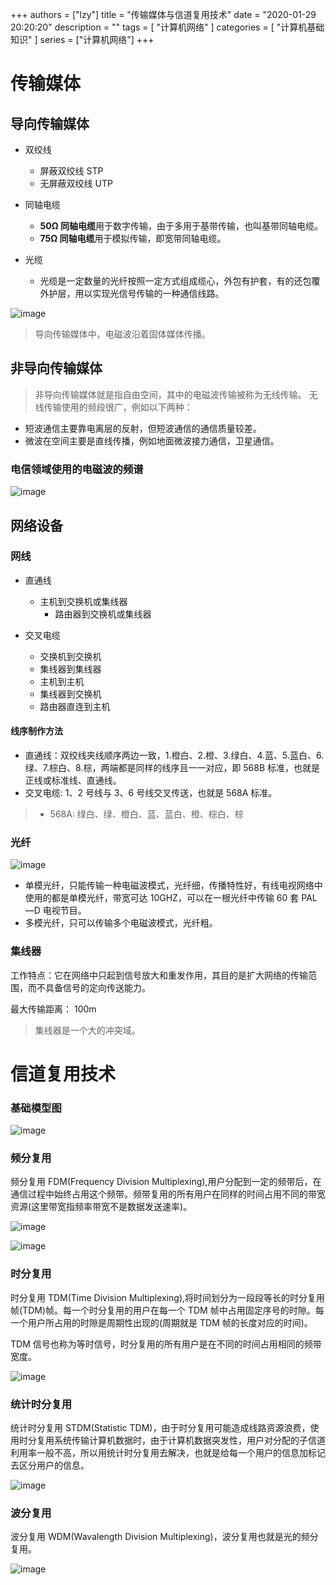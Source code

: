 
+++
authors = ["lzy"]
title = "传输媒体与信道复用技术"
date = "2020-01-29 20:20:20"
description = ""
tags = [
"计算机网络"
]
categories = [
"计算机基础知识"
]
series = ["计算机网络"]
+++

# 传输媒体

## 导向传输媒体

- 双绞线

  - 屏蔽双绞线 STP
  - 无屏蔽双绞线 UTP
- 同轴电缆

  - **50Ω 同轴电缆**用于数字传输，由于多用于基带传输，也叫基带同轴电缆。
  - **75Ω 同轴电缆**用于模拟传输，即宽带同轴电缆。
- 光缆

  - 光缆是一定数量的光纤按照一定方式组成缆心，外包有护套，有的还包覆外护层，用以实现光信号传输的一种通信线路。

![image](assets/image-20251013111726-ioyhngd.webp)

> 导向传输媒体中，电磁波沿着固体媒体传播。

## 非导向传输媒体

> 非导向传输媒体就是指自由空间，其中的电磁波传输被称为无线传输。
> 无线传输使用的频段很广，例如以下两种：

- 短波通信主要靠电离层的反射，但短波通信的通信质量较差。
- 微波在空间主要是直线传播，例如地面微波接力通信，卫星通信。

### 电信领域使用的电磁波的频谱

![image](assets/image-20251013111736-sib7wf2.webp)

## 网络设备

### 网线

- 直通线

  - 主机到交换机或集线器
    - 路由器到交换机或集线器
- 交叉电缆

  - 交换机到交换机
  - 集线器到集线器
  - 主机到主机
  - 集线器到交换机
  - 路由器直连到主机

#### 线序制作方法

- 直通线：双绞线夹线顺序两边一致，1.橙白、2.橙、3.绿白、4.蓝、5.蓝白、6.绿、7.棕白、8.棕，两端都是同样的线序且一一对应，即 568B 标准，也就是正线或标准线、直通线。
- 交叉电缆: 1、2 号线与 3、6 号线交叉传送，也就是 568A 标准。

> - 568A: 绿白、绿、橙白、蓝、蓝白、橙、棕白、棕

### 光纤

![image](assets/image-20251013111814-xrz0bew.webp)

- 单模光纤，只能传输一种电磁波模式，光纤细，传播特性好，有线电视网络中使用的都是单模光纤，带宽可达 10GHZ，可以在一根光纤中传输 60 套 PAL—D 电视节目。
- 多模光纤，只可以传输多个电磁波模式，光纤粗。

### 集线器

工作特点：它在网络中只起到信号放大和重发作用，其目的是扩大网络的传输范围，而不具备信号的定向传送能力。

最大传输距离： 100m

> 集线器是一个大的冲突域。

# 信道复用技术

### 基础模型图

![image](assets/image-20251013111825-6ky6utl.webp)

### 频分复用

频分复用 FDM(Frequency Division Multiplexing),用户分配到一定的频带后，在通信过程中始终占用这个频带。频带复用的所有用户在同样的时间占用不同的带宽资源(这里带宽指频率带宽不是数据发送速率)。

![image](assets/image-20251013111835-tydb7qm.webp)

![image](assets/image-20251013111842-rg22c90.webp)

### 时分复用

时分复用 TDM(Time Division Multiplexing),将时间划分为一段段等长的时分复用帧(TDM)帧。每一个时分复用的用户在每一个 TDM 帧中占用固定序号的时隙。每一个用户所占用的时隙是周期性出现的(周期就是 TDM 帧的长度对应的时间)。

TDM 信号也称为等时信号，时分复用的所有用户是在不同的时间占用相同的频带宽度。

![image](assets/image-20251013111850-maaj57n.webp)

### 统计时分复用

统计时分复用 STDM(Statistic TDM)，由于时分复用可能造成线路资源浪费，使用时分复用系统传输计算机数据时，由于计算机数据突发性，用户对分配的子信道利用率一般不高，所以用统计时分复用去解决，也就是给每一个用户的信息加标记去区分用户的信息。

![image](assets/image-20251013111857-lzcwiqu.webp)

### 波分复用

波分复用 WDM(Wavalength Division Multiplexing)，波分复用也就是光的频分复用。

![image](assets/image-20251013111908-xprt962.webp)
